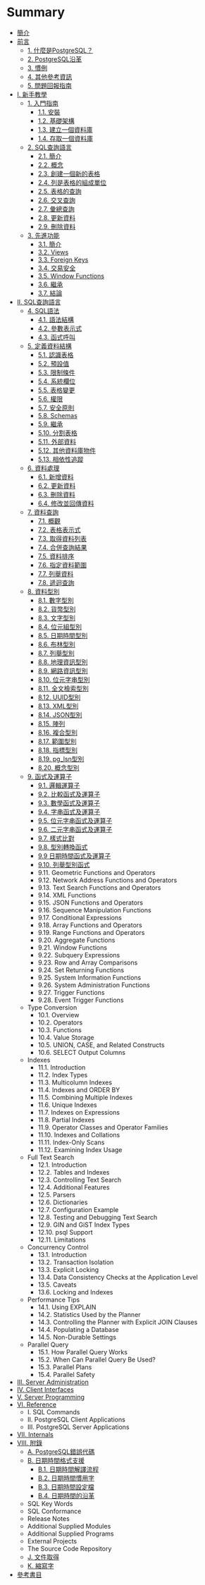 # Summary

* [簡介](README.md)
* [前言](preface.md)
  * [1. 什麼是PostgreSQL？](what-is-postgresql.md)
  * [2. PostgreSQL沿革](a-brief-history-of-postgresql.md)
  * [3. 慣例](conventions.md)
  * [4. 其他參考資訊](further-information.md)
  * [5. 問題回報指南](bug-reporting-guidelines.md)
* [I. 新手教學](i-tutorial.md)
  * [1. 入門指南](getting-started.md)
    * [1.1. 安裝](getting-started/11-installation.md)
    * [1.2. 基礎架構](getting-started/12-architectural-fundamentals.md)
    * [1.3. 建立一個資料庫](getting-started/13-creating-a-database.md)
    * [1.4. 存取一個資料庫](getting-started/14-accessing-a-database.md)
  * [2. SQL查詢語言](the-sql-language.md)
    * [2.1. 簡介](the-sql-language/21-introduction.md)
    * [2.2. 概念](the-sql-language/22-concepts.md)
    * [2.3. 創建一個新的表格](the-sql-language/23-creating-a-new-table.md)
    * [2.4. 列是表格的組成單位](the-sql-language/24-populating-a-table-with-rows.md)
    * [2.5. 表格的查詢](the-sql-language/25-querying-a-table.md)
    * [2.6. 交叉查詢](the-sql-language/26-joins-between-tables.md)
    * [2.7. 彙總查詢](the-sql-language/27-aggregate-functions.md)
    * [2.8. 更新資料](the-sql-language/28-updates.md)
    * [2.9. 刪除資料](the-sql-language/29-deletions.md)
  * [3. 先進功能](advanced-features.md)
    * [3.1. 簡介](advanced-features/31-introduction.md)
    * [3.2. Views](advanced-features/32-views.md)
    * [3.3. Foreign Keys](advanced-features/33-foreign-keys.md)
    * [3.4. 交易安全](advanced-features/34-transactions.md)
    * [3.5. Window Functions](advanced-features/35-window-functions.md)
    * [3.6. 繼承](advanced-features/36-inheritance.md)
    * [3.7. 結論](advanced-features/37-conclusion.md)
* [II. SQL查詢語言](ii-the-sql-language.md)
  * [4. SQL語法](ii-the-sql-language/sql-syntax.md)
    * [4.1. 語法結構](ii-the-sql-language/sql-syntax/41-lexical-structure.md)
    * [4.2. 參數表示式](ii-the-sql-language/sql-syntax/42-value-expressions.md)
    * [4.3. 函式呼叫](ii-the-sql-language/sql-syntax/43-calling-functions.md)
  * [5. 定義資料結構](ii-the-sql-language/data-definition.md)
    * [5.1. 認識表格](ii-the-sql-language/data-definition/51-table-basics.md)
    * [5.2. 預設值](ii-the-sql-language/data-definition/52-default-values.md)
    * [5.3. 限制條件](ii-the-sql-language/data-definition/53-constraints.md)
    * [5.4. 系統欄位](ii-the-sql-language/data-definition/54-system-columns.md)
    * [5.5. 表格變更](ii-the-sql-language/data-definition/55-modifying-tables.md)
    * [5.6. 權限](ii-the-sql-language/data-definition/56-privileges.md)
    * [5.7. 安全原則](ii-the-sql-language/data-definition/57-row-security-policies.md)
    * [5.8. Schemas](ii-the-sql-language/data-definition/58-schemas.md)
    * [5.9. 繼承](ii-the-sql-language/data-definition/59-inheritance.md)
    * [5.10. 分割表格](ii-the-sql-language/data-definition/510-table-partitioning.md)
    * [5.11. 外部資料](ii-the-sql-language/data-definition/511-foreign-data.md)
    * [5.12. 其他資料庫物件](ii-the-sql-language/data-definition/512-other-database-objects.md)
    * [5.13. 相依性追蹤](ii-the-sql-language/data-definition/513-dependency-tracking.md)
  * [6. 資料處理](ii-the-sql-language/data-manipulation.md)
    * [6.1. 新增資料](ii-the-sql-language/data-manipulation/61-inserting-data.md)
    * [6.2. 更新資料](ii-the-sql-language/data-manipulation/62-updating-data.md)
    * [6.3. 刪除資料](ii-the-sql-language/data-manipulation/63-deleting-data.md)
    * [6.4. 修改並回傳資料](ii-the-sql-language/data-manipulation/64-returning-data-from-modified-rows.md)
  * [7. 資料查詢](ii-the-sql-language/queries.md)
    * [7.1. 概觀](ii-the-sql-language/queries/71-overview.md)
    * [7.2. 表格表示式](ii-the-sql-language/queries/72-table-expressions.md)
    * [7.3. 取得資料列表](ii-the-sql-language/queries/73-select-lists.md)
    * [7.4. 合併查詢結果](ii-the-sql-language/queries/74-combining-queries.md)
    * [7.5. 資料排序](ii-the-sql-language/queries/75-sorting-rows.md)
    * [7.6. 指定資料範圍](ii-the-sql-language/queries/76-limit-and-offset.md)
    * [7.7. 列舉資料](ii-the-sql-language/queries/77-values-lists.md)
    * [7.8. 遞迴查詢](ii-the-sql-language/queries/78-with-queries-common-table-expressions.md)
  * [8. 資料型別](ii-the-sql-language/data-types.md)
    * [8.1. 數字型別](ii-the-sql-language/data-types/81-numeric-types.md)
    * [8.2. 貨幣型別](ii-the-sql-language/data-types/82-monetary-types.md)
    * [8.3. 文字型別](ii-the-sql-language/data-types/83-character-types.md)
    * [8.4. 位元組型別](ii-the-sql-language/data-types/84-binary-data-types.md)
    * [8.5. 日期時間型別](ii-the-sql-language/data-types/85-datetime-types.md)
    * [8.6. 布林型別](ii-the-sql-language/data-types/86-boolean-type.md)
    * [8.7. 列舉型別](ii-the-sql-language/data-types/87-enumerated-types.md)
    * [8.8. 地理資訊型別](ii-the-sql-language/data-types/88-geometric-types.md)
    * [8.9. 網路資訊型別](ii-the-sql-language/data-types/89-network-address-types.md)
    * [8.10. 位元字串型別](ii-the-sql-language/data-types/810-bit-string-types.md)
    * [8.11. 全文檢索型別](ii-the-sql-language/data-types/811-text-search-types.md)
    * [8.12. UUID型別](ii-the-sql-language/data-types/812-uuid-type.md)
    * [8.13. XML型別](ii-the-sql-language/data-types/813-xml-type.md)
    * [8.14. JSON型別](ii-the-sql-language/data-types/814-json-types.md)
    * [8.15. 陣列](ii-the-sql-language/data-types/815-arrays.md)
    * [8.16. 複合型別](ii-the-sql-language/data-types/816-composite-types.md)
    * [8.17. 範圍型別](ii-the-sql-language/data-types/817-range-types.md)
    * [8.18. 指標型別](ii-the-sql-language/data-types/818-object-identifier-types.md)
    * [8.19. pg\_lsn型別](ii-the-sql-language/data-types/819-pglsn-type.md)
    * [8.20. 概念型別](ii-the-sql-language/data-types/820-pseudo-types.md)
  * [9. 函式及運算子](ii-the-sql-language/functions-and-operators.md)
    * [9.1. 邏輯運算子](ii-the-sql-language/functions-and-operators/91-logical-operators.md)
    * [9.2. 比較函式及運算子](ii-the-sql-language/functions-and-operators/92-comparison-functions-and-operators.md)
    * [9.3. 數學函式及運算子](ii-the-sql-language/functions-and-operators/93-mathematical-functions-and-operators.md)
    * [9.4. 字串函式及運算子](ii-the-sql-language/functions-and-operators/94-string-functions-and-operators.md)
    * [9.5. 位元字串函式及運算子](ii-the-sql-language/functions-and-operators/95-binary-string-functions-and-operators.md)
    * [9.6. 二元字串函式及運算子](ii-the-sql-language/functions-and-operators/96-bit-string-functions-and-operators.md)
    * [9.7. 樣式比對](ii-the-sql-language/functions-and-operators/97-pattern-matching.md)
    * [9.8. 型別轉換函式](ii-the-sql-language/functions-and-operators/98-data-type-formatting-functions.md)
    * [9.9 日期時間函式及運算子](ii-the-sql-language/functions-and-operators/99-datetime-functions-and-operators.md)
    * [9.10. 列舉型別函式](ii-the-sql-language/functions-and-operators/910-enum-support-functions.md)
    * 9.11. Geometric Functions and Operators
    * 9.12. Network Address Functions and Operators
    * 9.13. Text Search Functions and Operators
    * 9.14. XML Functions
    * 9.15. JSON Functions and Operators
    * 9.16. Sequence Manipulation Functions
    * 9.17. Conditional Expressions
    * 9.18. Array Functions and Operators
    * 9.19. Range Functions and Operators
    * 9.20. Aggregate Functions
    * 9.21. Window Functions
    * 9.22. Subquery Expressions
    * 9.23. Row and Array Comparisons
    * 9.24. Set Returning Functions
    * 9.25. System Information Functions
    * 9.26. System Administration Functions
    * 9.27. Trigger Functions
    * 9.28. Event Trigger Functions
  * Type Conversion
    * 10.1. Overview
    * 10.2. Operators
    * 10.3. Functions
    * 10.4. Value Storage
    * 10.5. UNION, CASE, and Related Constructs
    * 10.6. SELECT Output Columns
  * Indexes
    * 11.1. Introduction
    * 11.2. Index Types
    * 11.3. Multicolumn Indexes
    * 11.4. Indexes and ORDER BY
    * 11.5. Combining Multiple Indexes
    * 11.6. Unique Indexes
    * 11.7. Indexes on Expressions
    * 11.8. Partial Indexes
    * 11.9. Operator Classes and Operator Families
    * 11.10. Indexes and Collations
    * 11.11. Index-Only Scans
    * 11.12. Examining Index Usage
  * Full Text Search
    * 12.1. Introduction
    * 12.2. Tables and Indexes
    * 12.3. Controlling Text Search
    * 12.4. Additional Features
    * 12.5. Parsers
    * 12.6. Dictionaries
    * 12.7. Configuration Example
    * 12.8. Testing and Debugging Text Search
    * 12.9. GIN and GiST Index Types
    * 12.10. psql Support
    * 12.11. Limitations
  * Concurrency Control
    * 13.1. Introduction
    * 13.2. Transaction Isolation
    * 13.3. Explicit Locking
    * 13.4. Data Consistency Checks at the Application Level
    * 13.5. Caveats
    * 13.6. Locking and Indexes
  * Performance Tips
    * 14.1. Using EXPLAIN
    * 14.2. Statistics Used by the Planner
    * 14.3. Controlling the Planner with Explicit JOIN Clauses
    * 14.4. Populating a Database
    * 14.5. Non-Durable Settings
  * Parallel Query
    * 15.1. How Parallel Query Works
    * 15.2. When Can Parallel Query Be Used?
    * 15.3. Parallel Plans
    * 15.4. Parallel Safety
* [III. Server Administration](iii-server-administration.md)
* [IV. Client Interfaces](iv-client-interfaces.md)
* [V. Server Programming](v-server-programming.md)
* [VI. Reference](vi-reference.md)
  * I. SQL Commands
  * II. PostgreSQL Client Applications
  * III. PostgreSQL Server Applications
* [VII. Internals](vii-internals.md)
* [VIII. 附錄](viii-appendixes.md)
  * [A. PostgreSQL錯誤代碼](viii-appendixes/postgresql-error-codes.md)
  * [B. 日期時間格式支援](viii-appendixes/datetime-support.md)
    * [B.1. 日期時間解譯流程](viii-appendixes/datetime-support/b1-datetime-input-interpretation.md)
    * [B.2. 日期時間慣用字](viii-appendixes/datetime-support/b2-datetime-key-words.md)
    * [B.3. 日期時間設定檔](viii-appendixes/datetime-support/b3-datetime-configuration-files.md)
    * [B.4. 日期時間的沿革](viii-appendixes/datetime-support/b4-history-of-units.md)
  * SQL Key Words
  * SQL Conformance
  * Release Notes
  * Additional Supplied Modules
  * Additional Supplied Programs
  * External Projects
  * The Source Code Repository
  * [J. 文件取得](viii-appendixes/documentation.md)
  * [K. 縮寫字](viii-appendixes/acronyms.md)
* [參考書目](bibliography.md)

